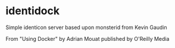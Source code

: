 identidock
==========

Simple identicon server based upon monsterid from Kevin Gaudin

From "Using Docker" by Adrian Mouat published by O'Reilly Media
